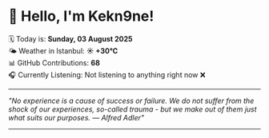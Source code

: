 # 👋 Hello, I'm Kekn9ne!

🗓️ Today is: **Sunday, 03 August 2025**  
🌤️ Weather in Istanbul: **☀️   +30°C**  
📊 GitHub Contributions: **68**  
🎧 Currently Listening: Not listening to anything right now ❌

---

_"No experience is a cause of success or failure. We do not suffer from the shock of our experiences, so-called trauma - but we make out of them just what suits our purposes. — *Alfred Adler*"_

---
